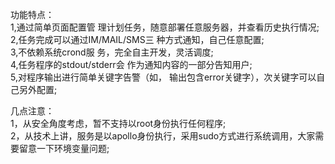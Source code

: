 功能特点：<br>
1,通过简单页面配置管 理计划任务，随意部署任意服务器，并查看历史执行情况;<br>
2,任务完成可以通过IM/MAIL/SMS三 种方式通知，自己任意配置;<br>
3,不依赖系统crond服 务，完全自主开发，灵活调度;<br>
4,任务程序的stdout/stderr会 作为通知内容的一部分告知用户;<br>
5,对程序输出进行简单关键字告警（如， 输出包含error关键字），次关键字可以自己另外配置;<br>

几点注意：<br>
1，从安全角度考虑，暂不支持以root身份执行任何程序;<br>
2，从技术上讲，服务是以apollo身份执行，采用sudo方式进行系统调用，大家需要留意一下环境变量问题;<br>
